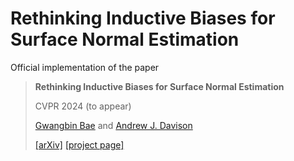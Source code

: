 
# Rethinking Inductive Biases for Surface Normal Estimation

Official implementation of the paper

> **Rethinking Inductive Biases for Surface Normal Estimation**
>
> CVPR 2024 (to appear)
>
> [Gwangbin Bae](https://baegwangbin.com) and [Andrew J. Davison](https://www.doc.ic.ac.uk/~ajd/)
>
> [[arXiv]]() [[project page]]() 